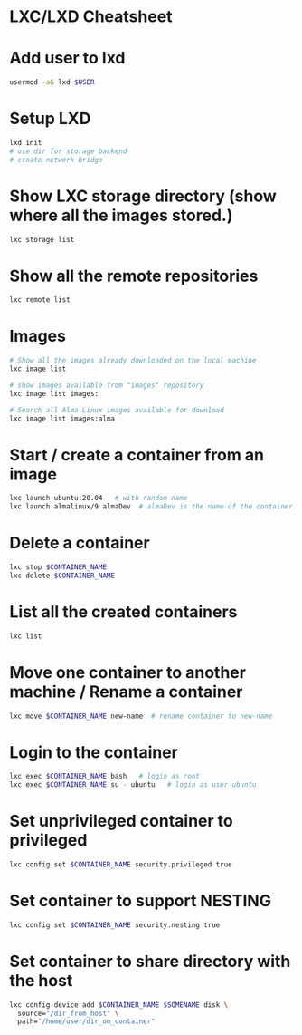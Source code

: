 # LXC/LXD Cheatsheet

# Add user to lxd
```bash
usermod -aG lxd $USER
```

# Setup LXD
```bash
lxd init
# use dir for storage backend
# create network bridge
```

# Show LXC storage directory (show where all the images stored.)
```bash
lxc storage list
```

# Show all the remote repositories
```bash
lxc remote list
```

# Images
```bash
# Show all the images already downloaded on the local machine
lxc image list

# show images available from "images" repository
lxc image list images:

# Search all Alma Linux images available for download
lxc image list images:alma
```

# Start / create a container from an image
```bash
lxc launch ubuntu:20.04   # with random name
lxc launch almalinux/9 almaDev  # almaDev is the name of the container
```

# Delete a container
```bash
lxc stop $CONTAINER_NAME
lxc delete $CONTAINER_NAME
```

# List all the created containers
```bash
lxc list
```

# Move one container to another machine / Rename a container
```bash
lxc move $CONTAINER_NAME new-name  # rename container to new-name
```

# Login to the container
```bash
lxc exec $CONTAINER_NAME bash   # login as root
lxc exec $CONTAINER_NAME su - ubuntu   # login as user ubuntu
```

# Set unprivileged container to privileged
```bash
lxc config set $CONTAINER_NAME security.privileged true
```

# Set container to support NESTING
```bash
lxc config set $CONTAINER_NAME security.nesting true
```

# Set container to share directory with the host
```bash
lxc config device add $CONTAINER_NAME $SOMENAME disk \
  source="/dir_from_host" \
  path="/home/user/dir_on_container"
```